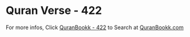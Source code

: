 # Quran Verse - 422 

For more infos, Click [QuranBookk - 422](https://www.quranbookk.com/quran/search?q=422) to Search at [QuranBookk.com](http://quranbookk.com/)